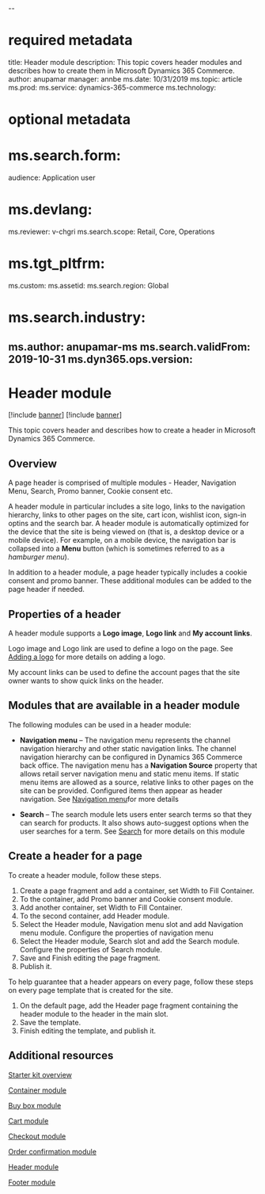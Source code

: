 --
# required metadata

title: Header module
description: This topic covers header modules and describes how to create them in Microsoft Dynamics 365 Commerce.
author: anupamar
manager: annbe
ms.date: 10/31/2019
ms.topic: article
ms.prod: 
ms.service: dynamics-365-commerce
ms.technology: 

# optional metadata

# ms.search.form: 
audience: Application user
# ms.devlang: 
ms.reviewer: v-chgri
ms.search.scope: Retail, Core, Operations
# ms.tgt_pltfrm: 
ms.custom: 
ms.assetid: 
ms.search.region: Global
# ms.search.industry: 
ms.author: anupamar-ms
ms.search.validFrom: 2019-10-31
ms.dyn365.ops.version: 
---

# Header module

[!include [banner](includes/preview-banner.md)]
[!include [banner](includes/banner.md)]

This topic covers header and describes how to create a header in Microsoft Dynamics 365 Commerce.

## Overview

A page header is comprised of multiple modules - Header, Navigation Menu, Search, Promo banner, Cookie consent etc. 

A header module in particular includes a site logo, links to the navigation hierarchy, links to other pages on the site, cart icon, wishlist icon, sign-in optins and the search bar. A header module is automatically optimized for the device that the site is being viewed on (that is, a desktop device or a mobile device). For example, on a mobile device, the navigation bar is collapsed into a **Menu** button (which is sometimes referred to as a *hamburger menu*).

In addition to a header module, a page header typically includes a cookie consent and promo banner. These additional modules can be added to the page header if needed.

## Properties of a header

A header module supports a **Logo image**, **Logo link** and **My account links**. 

Logo image and Logo link are used to define a logo on the page. See [Adding a logo](add-a-logo.md) for more details on adding a logo. 

My account links can be used to define the account pages that the site owner wants to show quick links on the header.

## Modules that are available in a header module

The following modules can be used in a header module:

- **Navigation menu** – The navigation menu represents the channel navigation hierarchy and other static navigation links. The channel navigation hierarchy can be configured in Dynamics 365 Commerce back office. The navigation menu has a **Navigation Source** property that allows retail server navigation menu and static menu items. If static menu items are allowed as a source, relative links to other pages on the site can be provided. Configured items then appear as header navigation. See [Navigation menu](Add-navigation-menu.md)for more details

- **Search** – The search module lets users enter search terms so that they can search for products. It also shows auto-suggest options when the user searches for a term. See [Search](Add-Search.md) for more details on this module

## Create a header for a page

To create a header module, follow these steps.

1. Create a page fragment and add a container, set Width to Fill Container.
2. To the container, add Promo banner and Cookie consent module.
3. Add another container, set Width to Fill Container.
4. To the second container, add Header module.
5. Select the Header module, Navigation menu slot and add Navigation menu module. Configure the properties of navigation menu
6. Select the Header module, Search slot and add the Search module. Configure the properties of Search module. 
7. Save and Finish editing the page fragment. 
8. Publish it.

To help guarantee that a header appears on every page, follow these steps on every page template that is created for the site.

1. On the default page, add the Header page fragment containing the header module to the header in the main slot.
1. Save the template. 
1. Finish editing the template, and publish it.

## Additional resources

[Starter kit overview](starter-kit-overview.md)

[Container module](add-container-module.md)

[Buy box module](add-buy-box.md)

[Cart module](add-cart-module.md)

[Checkout module](add-checkout-module.md)

[Order confirmation module](order-confirmation-module.md)

[Header module](author-header-module.md)

[Footer module](author-footer-module.md)
